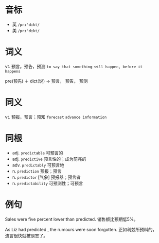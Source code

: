 # 音标

- 英 `/prɪ'dɪkt/`
- 美 `/prɪ'dɪkt/`

# 词义

vt. 预言，预告，预测
`to say that something will happen, before it happens`



pre(预先) ＋ dict(说) → 预言， 预告， 预测

# 同义

vt. 预报，预言；预知
`forecast` `advance information`

# 同根

- adj. `predictable` 可预言的
- adj. `predictive` 预言性的；成为前兆的
- adv. `predictably` 可预言地
- n. `prediction` 预报；预言
- n. `predictor` [气象] 预报器；预言者
- n. `predictability` 可预测性；可预言

# 例句

Sales were five percent lower than predicted.
销售额比预期低5%。

As Liz had predicted , the rumours were soon forgotten.
正如利兹所预料的，流言很快就被淡忘了。



